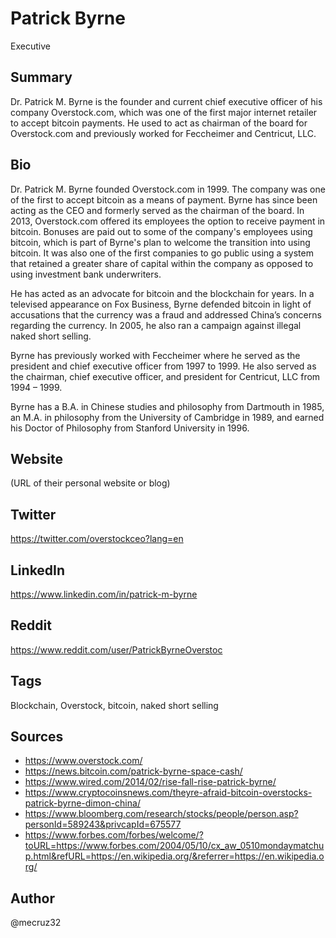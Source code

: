 # Patrick Byrne
Executive

## Summary
Dr. Patrick M. Byrne is the founder and current chief executive officer of his company Overstock.com, which was one of the first major internet retailer to accept bitcoin payments.  He used to act as chairman of the board for Overstock.com and previously worked for Feccheimer and Centricut, LLC.  

## Bio
Dr. Patrick M. Byrne founded Overstock.com in 1999. The company was one of the first to accept bitcoin as a means of payment. Byrne has since been acting as the CEO and formerly served as the chairman of the board. In 2013, Overstock.com offered its employees the option to receive payment in bitcoin. Bonuses are paid out to some of the company's employees using bitcoin, which is part of Byrne's plan to welcome the transition into using bitcoin. It was also one of the first companies to go public using a system that retained a greater share of capital within the company as opposed to using investment bank underwriters.

He has acted as an advocate for bitcoin and the blockchain for years. In a televised appearance on Fox Business, Byrne defended bitcoin in light of accusations that the currency was a fraud and addressed China’s concerns regarding the currency. In 2005, he also ran a campaign against illegal naked short selling.

Byrne has previously worked with Feccheimer where he served as the president and chief executive officer from 1997 to 1999. He also served as the chairman, chief executive officer, and president for Centricut, LLC from 1994 – 1999.

Byrne has a B.A. in Chinese studies and philosophy from Dartmouth in 1985, an M.A. in philosophy from the University of Cambridge in 1989, and earned his Doctor of Philosophy from Stanford University in 1996. 


## Website
(URL of their personal website or blog)

## Twitter
https://twitter.com/overstockceo?lang=en

## LinkedIn
https://www.linkedin.com/in/patrick-m-byrne

## Reddit
https://www.reddit.com/user/PatrickByrneOverstoc

## Tags
Blockchain, Overstock, bitcoin, naked short selling

## Sources
* https://www.overstock.com/
* https://news.bitcoin.com/patrick-byrne-space-cash/
* https://www.wired.com/2014/02/rise-fall-rise-patrick-byrne/
* https://www.cryptocoinsnews.com/theyre-afraid-bitcoin-overstocks-patrick-byrne-dimon-china/
* https://www.bloomberg.com/research/stocks/people/person.asp?personId=589243&privcapId=675577
* https://www.forbes.com/forbes/welcome/?toURL=https://www.forbes.com/2004/05/10/cx_aw_0510mondaymatchup.html&refURL=https://en.wikipedia.org/&referrer=https://en.wikipedia.org/

## Author
@mecruz32
